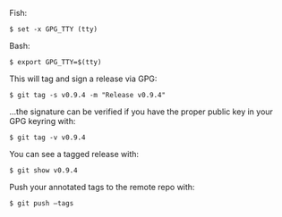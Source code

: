 Fish:

```
$ set -x GPG_TTY (tty)
```

Bash:

```
$ export GPG_TTY=$(tty)
```

This will tag and sign a release via GPG:

```
$ git tag -s v0.9.4 -m "Release v0.9.4"
```

...the signature can be verified if you have the proper public key in your GPG keyring with:

```
$ git tag -v v0.9.4
```

You can see a tagged release with:

```
$ git show v0.9.4
```

Push your annotated tags to the remote repo with:

```
$ git push –tags
```

